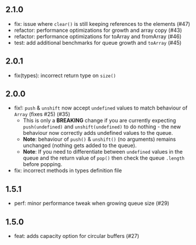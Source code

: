 ## 2.1.0

 - fix: issue where `clear()` is still keeping references to the elements (#47)
 - refactor: performance optimizations for growth and array copy (#43)
 - refactor: performance optimizations for toArray and fromArray (#46)
 - test: add additional benchmarks for queue growth and `toArray` (#45)

## 2.0.1

 - fix(types): incorrect return type on `size()`

## 2.0.0

 - fix!: `push` & `unshift` now accept `undefined` values to match behaviour of `Array` (fixes #25) (#35)
   - This is only a **BREAKING** change if you are currently expecting `push(undefined)` and `unshift(undefined)` to do
     nothing - the new behaviour now correctly adds undefined values to the queue.
   - **Note**: behaviour of `push()` & `unshift()` (no arguments) remains unchanged (nothing gets added to the queue).
   - **Note**: If you need to differentiate between `undefined` values in the queue and the return value of `pop()` then
     check the queue `.length` before popping.
 - fix: incorrect methods in types definition file

## 1.5.1

 - perf: minor performance tweak when growing queue size (#29)

## 1.5.0

 - feat: adds capacity option for circular buffers (#27)
